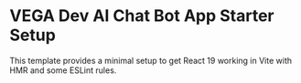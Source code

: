 # VEGA Dev AI Chat Bot App Starter Setup

This template provides a minimal setup to get React 19 working in Vite with HMR and some ESLint rules.